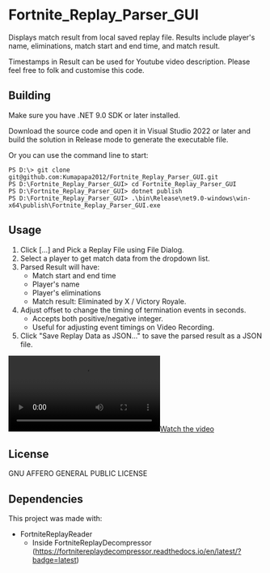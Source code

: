 # Fortnite_Replay_Parser_GUI
Displays match result from local saved replay file.
Results include player's name, eliminations, match start and end time, and match result.

Timestamps in Result can be used for Youtube video description.
Please feel free to folk and customise this code.

## Building
Make sure you have .NET 9.0 SDK or later installed.

Download the source code and open it in Visual Studio 2022 or later and build the solution in Release mode to generate the executable file.

Or you can use the command line to start:
 
```
PS D:\> git clone git@github.com:Kumapapa2012/Fortnite_Replay_Parser_GUI.git
PS D:\Fortnite_Replay_Parser_GUI> cd Fortnite_Replay_Parser_GUI
PS D:\Fortnite_Replay_Parser_GUI> dotnet publish
PS D:\Fortnite_Replay_Parser_GUI> .\bin\Release\net9.0-windows\win-x64\publish\Fortnite_Replay_Parser_GUI.exe
```

## Usage
1. Click [...] and Pick a Replay File using File Dialog.
2. Select a player to get match data from the dropdown list.
3. Parsed Result will have:
   - Match start and end time
   - Player's name
   - Player's eliminations
   - Match result: Eliminated by X / Victory Royale.
4. Adjust offset to change the timing of termination events in seconds.
   - Accepts both positive/negative integer.
   - Useful for adjusting event timings on Video Recording. 
5. Click "Save Replay Data as JSON..." to save the parsed result as a JSON file.

[![Watch the video](https://github.com/Kumapapa2012/Fortnite_Replay_Parser_GUI/blob/master/Videos/Demo.mp4)](https://github.com/Kumapapa2012/Fortnite_Replay_Parser_GUI/blob/master/Videos/Demo.mp4)

## License
GNU AFFERO GENERAL PUBLIC LICENSE

## Dependencies
This project was made with:
- FortniteReplayReader 
	- Inside  FortniteReplayDecompressor
	(https://fortnitereplaydecompressor.readthedocs.io/en/latest/?badge=latest)